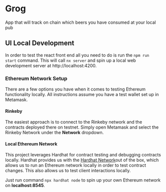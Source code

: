 # Grog

App that will track on chain which beers you have consumed at your local pub

## UI Local Development

In order to test the react front end all you need to do is run the `npm run start` command. This will call `nx server` and spin up a local web development server at http://localhost:4200.

### Ethereum Network Setup

There are a few options you have when it comes to testing Ethereum functionality locally. All instructions assume you have a test wallet set up in Metamask.

#### Rinkeby

The easiest approach is to connect to the Rinkeby network and the contracts deployed there on testnet. Simply open Metamask and select the Rinkeby Network under the **Network** dropdown.

#### Local Ethereum Network

This project leverages Hardhat for contract testing and debugging contracts locally. Hardhat provides us with the [Hardhat Network](https://hardhat.org/hardhat-network/)out of the box, which allows us to run an Ethereum network locally in order to test contract changes. This also allows us to test client interactions locally.

Just run command `npx hardhat node` to spin up your own Ethereum network on **localhost:8545**.
